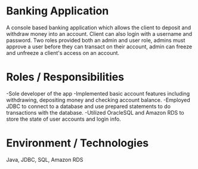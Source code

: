 # **Banking Application**
  A console based banking application which allows the client to deposit and withdraw money into an account.  Client can also login with a username and password. Two roles provided both an admin and user role, admins must approve a user before they can transact on their account, admin can freeze and unfreeze a client's access on an account.
  
# **Roles / Responsibilities**
-Sole developer of the app
-Implemented basic account features including withdrawing, depositing money and checking account balance.
-Employed JDBC to connect to a database and use prepared statements to do transactions with the database.
-Utilized OracleSQL and Amazon RDS to store the state of user accounts and login info.

# **Environment / Technologies**
Java, JDBC, SQL, Amazon RDS
  
